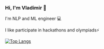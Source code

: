 ### Hi, I'm Vladimir 👋

I'm NLP and ML engineer :computer:

I like participate in hackathons and olympiads⚡

[![Top Langs](https://github-readme-stats.vercel.app/api/top-langs/?username=WocherZ&layout=compact&theme=dark)](https://github.com/anuraghazra/github-readme-stats)

<!-- ![](https://github-profile-summary-cards.vercel.app/api/cards/most-commit-language?username=WocherZ&theme=solarized_dark)

![](https://github-profile-summary-cards.vercel.app/api/cards/repos-per-language?username=WocherZ&theme=solarized_dark) -->

<!--
**WocherZ/WocherZ** is a ✨ _special_ ✨ repository because its `README.md` (this file) appears on your GitHub profile.

Here are some ideas to get you started:

- 🔭 I’m currently working on ...
- 🌱 I’m currently learning ...
- 👯 I’m looking to collaborate on ...
- 🤔 I’m looking for help with ...
- 💬 Ask me about ...
- 📫 How to reach me: ...
- 😄 Pronouns: ...
- ⚡ Fun fact: ...
-->
